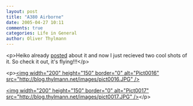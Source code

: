 ```yaml
---
layout: post
title: "A380 Airborne"
date: 2005-04-27 10:11
comments: true
categories: Life in General
author: Oliver Thylmann
---
```



&lt;p&gt;Heiko already [posted](http://www.hebig.com/archives/003037.shtml) about it and now I just recieved two cool shots of it. So check it out, it's flying!!!&lt;/p&gt;

&lt;p&gt;[&lt;img width=&quot;200&quot; height=&quot;150&quot; border=&quot;0&quot; alt=&quot;Pict0016&quot; src=&quot;http://blog.thylmann.net/images/pict0016.JPG&quot; /&gt;](http://owt.typepad.com/.shared/image.html?/photos/uncategorized/pict0016.JPG)

[&lt;img width=&quot;200&quot; height=&quot;150&quot; border=&quot;0&quot; alt=&quot;Pict0017&quot; src=&quot;http://blog.thylmann.net/images/pict0017.JPG&quot; /&gt;](http://owt.typepad.com/.shared/image.html?/photos/uncategorized/pict0017.JPG)&lt;/p&gt;

